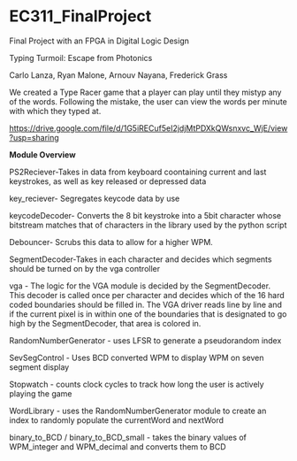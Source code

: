 # EC311_FinalProject
Final Project with an FPGA in Digital Logic Design

Typing Turmoil: Escape from Photonics

Carlo Lanza, Ryan Malone, Arnouv Nayana, Frederick Grass

We created a Type Racer game that a player can play until they mistyp any of the words. Following the mistake, the user can view the words per minute with which they typed at. 

https://drive.google.com/file/d/1G5iRECuf5eI2jdjMtPDXkQWsnxvc_WjE/view?usp=sharing


**Module Overview**


PS2Reciever-Takes in data from keyboard coontaining current and last keystrokes, as well as key released or depressed data

key_reciever- Segregates keycode data by use

keycodeDecoder- Converts the 8 bit keystroke into a 5bit character whose bitstream matches that of characters in the  library used by the python script

Debouncer- Scrubs this data to allow for a higher WPM.

SegmentDecoder-Takes in each character and decides which segments should be turned on by the vga controller

vga - The logic for the VGA module is decided by the SegmentDecoder. This decoder is called once per character and decides which of the 16 hard coded boundaries should be filled in.
The VGA driver reads line by line and if the current pixel is in within one of the boundaries that is designated to go high by the SegmentDecoder, that area is colored in.

RandomNumberGenerator - uses LFSR to generate a pseudorandom index

SevSegControl - Uses BCD converted WPM to display WPM on seven segment display

Stopwatch - counts clock cycles to track how long the user is actively playing the game

WordLibrary - uses the RandomNumberGenerator module to create an index to randomly populate the currentWord and nextWord

binary_to_BCD / binary_to_BCD_small - takes the binary values of WPM_integer and WPM_decimal and converts them to BCD



